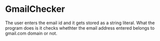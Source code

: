 # GmailChecker

The user enters the email id and it gets stored as a string literal. What the program does is it checks whethter the email address entered belongs to gmail.com domain or not. 



